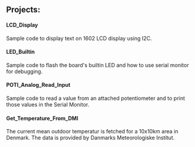 ## Projects:

#### LCD_Display
Sample code to display text on 1602 LCD display using I2C.

#### LED_Builtin
Sample code to flash the board's builtin LED and how to use serial monitor for debugging.

#### POTI_Analog_Read_Input
Sample code to read a value from an attached potentiometer and to print those values in the Serial Monitor.

#### Get_Temperature_From_DMI
The current mean outdoor temperatur is fetched for a 10x10km area in Denmark. The data is provided by Danmarks Meteorologiske Institut.
